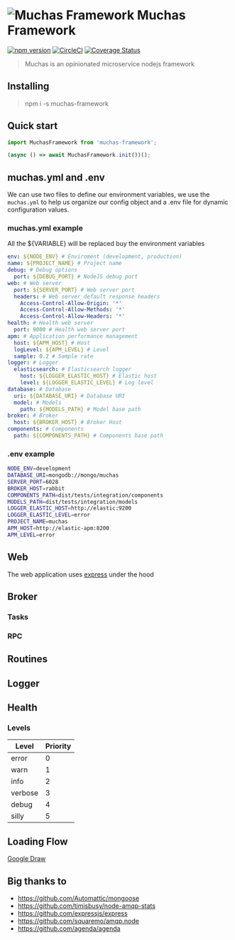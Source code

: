 # ![Muchas Framework](doc/muchas.png) Muchas Framework
[![npm version](https://badge.fury.io/js/muchas-framework.svg)](https://badge.fury.io/js/muchas-framework) [![CircleCI](https://circleci.com/gh/shadowlik/muchas-framework.svg?style=shield)](https://circleci.com/gh/shadowlik/muchas-framework) [![Coverage Status](https://coveralls.io/repos/github/shadowlik/muchas-framework/badge.svg?branch=master)](https://coveralls.io/github/shadowlik/muchas-framework?branch=master)

> Muchas is an opinionated microservice nodejs framework

## Installing

> npm i -s muchas-framework

## Quick start

```typescript
import MuchasFramework from 'muchas-framework';

(async () => await MuchasFramework.init())();
```

## muchas.yml and .env

We can use two files to define our environment variables, we use the `muchas.yml` to help us organize our config object and a .env file for dynamic configuration values.

### muchas.yml example

All the ${VARIABLE} will be replaced buy the environment variables

```yaml
env: ${NODE_ENV} # Enviroment (development, production)
name: ${PROJECT_NAME} # Project name
debug: # Debug options
  port: ${DEBUG_PORT} # NodeJS debug port
web: # Web server
  port: ${SERVER_PORT} # Web server port
  headers: # Web server default response headers
    Access-Control-Allow-Origin: '*'
    Access-Control-Allow-Methods: '*'
    Access-Control-Allow-Headers: '*'
health: # Health web server
  port: 9000 # Health web server port
apm: # Application performance management
  host: ${APM_HOST} # Host
  logLevel: ${APM_LEVEL} # Level
  sample: 0.2 # Sample rate
logger: # Logger
  elasticsearch: # Elasticsearch logger
    host: ${LOGGER_ELASTIC_HOST} # Elastic host
    level: ${LOGGER_ELASTIC_LEVEL} # Log level
database: # Database
  uri: ${DATABASE_URI} # Database URI
  model: # Models
    path: ${MODELS_PATH} # Model base path
broker: # Broker
  host: ${BROKER_HOST} # Broker Host
components: # Components
  path: ${COMPONENTS_PATH} # Components base path
```

### .env example

```bash
NODE_ENV=development
DATABASE_URI=mongodb://mongo/muchas
SERVER_PORT=6028
BROKER_HOST=rabbit
COMPONENTS_PATH=dist/tests/integration/components
MODELS_PATH=dist/tests/integration/models
LOGGER_ELASTIC_HOST=http://elastic:9200
LOGGER_ELASTIC_LEVEL=error
PROJECT_NAME=muchas
APM_HOST=http://elastic-apm:8200
APM_LEVEL=error
```

## Web

The web application uses [express](https://github.com/expressjs/express) under the hood

## Broker

### Tasks

### RPC

## Routines

## Logger

## Health

### Levels

|Level|Priority|
|---|---|
|error|0|
|warn|1|
|info|2|
|verbose|3|
|debug|4|
|silly|5|

## Loading Flow

[Google Draw](https://docs.google.com/drawings/d/1d_GYNWtXPEzYliMAQ0X0daqeNN8Kqzk5qS1vwtb5mA8/edit?usp=sharing)

## Big thanks to

* https://github.com/Automattic/mongoose
* https://github.com/timisbusy/node-amqp-stats
* https://github.com/expressjs/express
* https://github.com/squaremo/amqp.node
* https://github.com/agenda/agenda